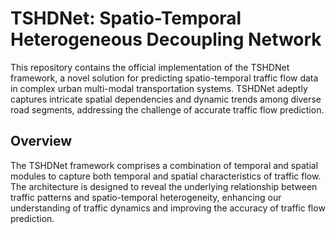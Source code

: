 # TSHDNet: Spatio-Temporal Heterogeneous Decoupling Network

This repository contains the official implementation of the TSHDNet framework, a novel solution for predicting spatio-temporal traffic flow data in complex urban multi-modal transportation systems. TSHDNet adeptly captures intricate spatial dependencies and dynamic trends among diverse road segments, addressing the challenge of accurate traffic flow prediction.

## Overview

The TSHDNet framework comprises a combination of temporal and spatial modules to capture both temporal and spatial characteristics of traffic flow. The architecture is designed to reveal the underlying relationship between traffic patterns and spatio-temporal heterogeneity, enhancing our understanding of traffic dynamics and improving the accuracy of traffic flow prediction.

